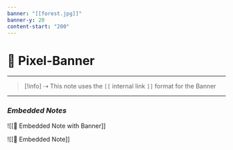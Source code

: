 ```yaml
---
banner: "[[forest.jpg]]"
banner-y: 20
content-start: "200"
---
```

  # 🚩 Pixel-Banner

---

> [!info] ⇢ This note uses the `[[` internal link `]]` format for the Banner

---
### *Embedded Notes*

![[📜 Embedded Note with Banner]]

![[📃 Embedded Note]]

